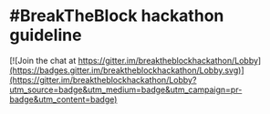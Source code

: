 # #BreakTheBlock hackathon guideline

[![Join the chat at https://gitter.im/breaktheblockhackathon/Lobby](https://badges.gitter.im/breaktheblockhackathon/Lobby.svg)](https://gitter.im/breaktheblockhackathon/Lobby?utm_source=badge&utm_medium=badge&utm_campaign=pr-badge&utm_content=badge)
